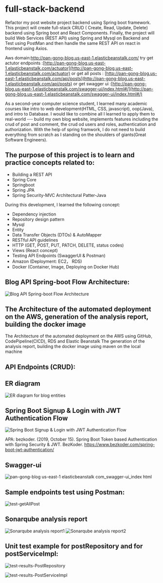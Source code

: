 ﻿# full-stack-backend
Refactor my post website project backend using Spring boot framework.
This project will create full-stack CRUD ( Create, Read, Update, Delete) backend using Spring boot and React 
Components. Finally, the project will build Web Services (REST API) using Spring and Mysql on Backend 
and Test using PostMan and then handle the same REST API on react in frontend using Axios. 

Aws domain:http://pan-gong-blog.us-east-1.elasticbeanstalk.com/
try get actutor endpoints :[http://pan-gong-blog.us-east-1.elasticbeanstalk.com/actuator](http://pan-gong-blog.us-east-1.elasticbeanstalk.com/actuator)
or  get all posts : [http://pan-gong-blog.us-east-1.elasticbeanstalk.com/api/posts](http://pan-gong-blog.us-east-1.elasticbeanstalk.com/api/posts)
or  get swagger ui :[http://pan-gong-blog.us-east-1.elasticbeanstalk.com/swagger-ui/index.html#/](http://pan-gong-blog.us-east-1.elasticbeanstalk.com/swagger-ui/index.html#/)

As a second-year computer science student, I learned many academic courses like intro to web development(HTML, CSS, javascript), oop(Java), and intro to Database.
I would like to combine all I learned to apply them to real-world --- build my own blog website, implements features including the crud of post and comment,
the crud od users and roles, authentication and authorization. With the help of spring framwork, I do not need to build everything from scratch
as I standing on the shoulders of giants(Great Software Engineers).


## The purpose of this project is to learn and practice concepts related to:
- Building a REST API
- Spring Core
- Springboot
- Spring JPA
- Spring Security-MVC Architectural Patter-Java

During this development, I learned the following concept:
- Dependency injection
- Repository design pattern
- Mysql
- Entity 
- Data Transfer Objects (DTOs) & AutoMapper
- RESTful API guidelines
- HTTP (GET, POST, PUT, PATCH, DELETE, status codes)
- Views (React concept)
- Testing API Endpoints (SwaggerUI & Postman)
- Amazon (Deployment: EC2， RDS)
- Docker (Container, Image, Deploying on Docker Hub)



## Blog API Spring-boot Flow Architecture:
![Blog API Spring-boot Flow Architecture](https://github.com/panda022/fullstack-backend/assets/105373708/22ea4a02-8aa4-45d2-ab6e-0af5b9e65d0c)

## The Architecture of the automated deployment on the AWS, generation of the analysis report, building the docker image
The Architecture of the automated deployment on the AWS using  GitHub, CodePipeline(CICD), RDS and Elastic Beanstalk
The generation of the analysis report, building the docker image using maven on the local machine



## API Endpoints (CRUD):

## ER diagram
![ER diagram for blog entities](https://github.com/panda022/fullstack-backend/assets/105373708/7a484dac-52b4-4a0f-b445-2badf3ab2e8b)

## Spring Boot Signup & Login with JWT Authentication Flow
![Spring Boot Signup & Login with JWT Authentication Flow](https://www.bezkoder.com/wp-content/uploads/2021/04/spring-boot-refresh-token-jwt-example-flow.png)

APA:
bezkoder. (2019, October 15). Spring Boot Token based Authentication with Spring Security & JWT. BezKoder. https://www.bezkoder.com/spring-boot-jwt-authentication/

## Swagger-ui
![pan-gong-blog us-east-1 elasticbeanstalk com_swagger-ui_index html](https://github.com/panda022/fullstack-backend/assets/105373708/13d8e691-3606-45ad-82ec-16cf06986e4b)


## Sample endpoints test using Postman:
![test-getAllPost](https://github.com/panda022/fullstack-backend/assets/105373708/c78db3e9-74a3-48a4-9553-f0a045174354)


## Sonarqube analysis report 
![Sonarqube analysis report1](https://github.com/panda022/fullstack-backend/assets/105373708/f23bfc36-939f-406d-8935-daab890544f0)
![Sonarqube analysis report2](https://github.com/panda022/fullstack-backend/assets/105373708/cb56ce9f-c260-4495-8c64-5f6f42733c89)


## Unit test example for postRepository and for postServiceImpl:
![test-results-PostRepository](https://github.com/panda022/fullstack-backend/assets/105373708/d9146e83-3117-4595-a3b0-663dc5f017b0)

![test-results-PostServiceImpl](https://github.com/panda022/fullstack-backend/assets/105373708/1f32c2e4-2128-4353-9fb0-a65887a7a3cd)
